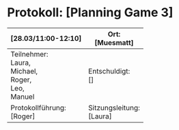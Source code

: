 # Protokoll: [Planning Game 3]

| [28.03/11:00-12:10]                    | Ort: <br />[Muesmatt]                       |
| ---------------------------------- | -------------------------------- |
| Teilnehmer:<br />Laura,<br />Michael,<br />Roger,<br />Leo,<br />Manuel | Entschuldigt:<br />[]            |
| Protokollführung:<br />[Roger]          | Sitzungsleitung:<br />[Laura] |
